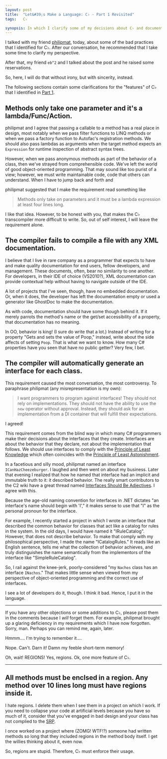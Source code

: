 ```yaml
---
layout: post
title:  "Let&#39;s Make a Language: C♭ - Part 1 Revisited"
tags:   C♭

synopsis: In which I clarify some of my decisions about C♭ and document a new feature.
---
```

I talked with my friend [philipmat](http://philipm.at/), today, about some of
the bad practices that I identified for C♭. After our conversation, he
recommended that I take some time to clarify my perspective.

After that, my friend `eb^2` and I talked about the post and he raised some
reservations.

So, here, I will do that without irony, but with sincerity, instead.

The following sections contain some clarifications for the "features" of C♭
that I identified in [Part 1](/2011/12/12/ramble.html).

## Methods only take one parameter and it's a lambda/Func/Action.
philipmat and I agree that passing a callable to a method has a real place in
design, most notably when we pass filter functions to LINQ methods or when we
pass a factory function to Autofac's registration methods. We should also pass
lambdas as arguments when the target method expects an `Expression` for
runtime inspection of abstract syntax trees.

However, when we pass anonymous methods as part of the behavior of a class,
then we've strayed from comprehensible code. We've left the world of good
object-oriented programming. That may sound like too purist of a view;
however, we must write maintainable code, code that others can understand.
When I have to jump back and forth and 

philipmat suggested that I make the requirement read something like

> Methods only take on parameters and it must be a lambda expression at least
> four lines long.

I like that idea. However, to be honest with you, that makes the C♭
transcompiler more difficult to write. So, out of self interest, I will leave
the requirement alone.

## The compiler fails to compile a file with any XML documentation.
I believe that I live in rare company as a programmer that expects to have and
make quality documentation for end users, fellow developers, and management.
These documents, often, bear no similarity to one another. For developers, in
their IDE of choice (VS2010?), XML documentation can provide contextual help
without having to navigate outside of the IDE.

A lot of projects that I've seen, though, have no embedded documentation. Or,
when it does, the developer has left the documentation empty or used a
generator like GhostDoc to make the documentation.

As with code, documentation should have some though behind it. If it merely
parrots the method's name or the get/set accessibility of a property, that
documentation has no meaning.

In OO, behavior is king! (I sure do write that a lot.) Instead of writing for
a property "Gets and sets the value of Poop," instead, write about the side
affects of setting `Poop`. That is what we want to know. How many C#
properties have you seen that have no public getter? Very few, I bet.

## The compiler will automatically generate an interface for each class.

This requirement caused the most conversation, the most controversy. To
paraphrase philipmat (any misrepresentation is my own):

> I want programmers to program against interfaces! They should not rely on
> implementations. They should not have the ability to use the `new` operator
> without approval. Instead, they should ask for an implementation from a DI
> container that will fulfill their expectations.

I agreed!

This requirement comes from the blind way in which many C# programmers make
their decisions about the interfaces that they create. Interfaces are about
the behavior that they declare, not about the implementation that follows. We
should use interfaces to comply with the
[Principle of Least Knowledge](http://en.wikipedia.org/wiki/Law_of_Demeter)
which often coincides with the
[Principle of Least Astonishment](http://en.wikipedia.org/wiki/Principle_of_least_astonishment).

In a facetious and silly mood, philipmat named an interface
`ICanHazCheezeburger`. I laughed and then went on about my business. Later
that evening I realized that how he named that interface had an implicit
and immutable truth to it: it described behavior. The really smart
contributors to the C2 wiki have a great thread named
[Interfaces Should Be Adjectives](http://c2.com/cgi/wiki?InterfacesShouldBeAdjectives).
I agree with this.

Because the age-old naming convention for interfaces in .NET dictates "an
interface's name should begin with 'I'," it makes sense to use that "I" as the
personal pronoun for the interface.

For example, I recently started a project in which I wrote an interface that
described the common behavior for classes that act like a catalog for rules in
the system. In the old days, I would have named it "IRuleCatalog". However,
that does not describe behavior. To make that comply with my philosophical
perspective, I made the name "ICatalogRules." It reads like an English
sentence, tells me what the collection of behavior achieves, and truly
distinguishes the name semantically from the implementors of the interface
like "SimpleRuleCatalog".

So, I rail against the knee-jerk, poorly-considered "my `Nachos` class has an
interface `INachos`." That makes little sense when viewed from my perspective
of object-oriented programming and the correct use of interfaces.

I see a lot of developers do it, though. I think it bad. Hence, I put it in
the language.

-----

If you have any other objections or some additions to C♭, please post them in
the comments because I _will_ forget them. For example, philipmat brought up
a glaring deficiency in my requirements which I have now forgotten. Sorry,
man. Perhaps you can remind me, again, later.

Hmmm.... I'm trying to remember it....

Nope. Can't. Darn it! Damn my feeble short-term memory!

Oh, wait! REGIONS! Yes, regions. Ok, one more feature of C♭.

-----

## All methods must be enclsed in a region. Any method over 10 lines long must have regions inside it.

I hate regions. I delete them when I see them in a project on which I work. If
you need to collapse your code at artificial levels because you have so much
of it, consider that you've engaged in bad design and your class has not
complied to the
[SRP](http://en.wikipedia.org/wiki/Single_responsibility_principle).

I once worked on a project where (ZOMG! WTF!?) someone had written methods so
long that they included regions in the method body itself. I get the willies
thinking about it, even now.

So, regions are stupid. Therefore, C♭ must enforce their usage.

